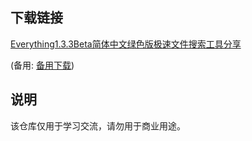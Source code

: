 

## 下载链接
[Everything1.3.3Beta简体中文绿色版极速文件搜索工具分享](https://pan.quark.cn/s/2d8e901558bf) 

(备用: [备用下载](https://pan.baidu.com/s/1qgsoTJLByvEtuhlHADdVkw?pwd=1234))

## 说明

该仓库仅用于学习交流，请勿用于商业用途。
